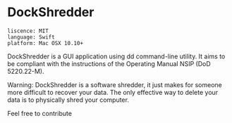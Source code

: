 DockShredder
============

```
liscence: MIT
language: Swift
platform: Mac OSX 10.10+
```

DockShredder is a GUI application using dd command-line utility.
It aims to be compliant with the instructions of the Operating Manual NSIP (DoD 5220.22-M).

Warning: DockShredder is a software shredder, it just makes for someone more difficult to recover your data. The only effective way to delete your data is to physically shred your computer.

Feel free to contribute
